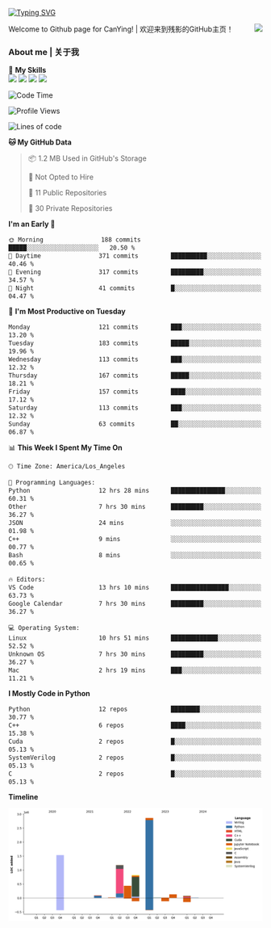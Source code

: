 [![Typing SVG](https://readme-typing-svg.herokuapp.com?size=25&duration=3500&color=00FFFF&vCenter=true&width=250&height=40&lines=Hi+Welcome+%F0%9F%91%8B%F0%9F%8F%BB;I'm+CanYing|残影)](https://git.io/typing-svg)

<a href="#">
  <img align="right" src="https://github-readme-stats.vercel.app/api?username=CanYing0913&count_private=true&rank_icon=github&show_icons=true&bg_color=15,f2f7fd,E0EAFC&" />
</a>

Welcome to Github page for CanYing! | 欢迎来到残影的GitHub主页！

### About me | 关于我

🌟 **My Skills**  
![](https://img.shields.io/badge/-C-A8B9CC?style=flat-square&logo=C&logoColor=fff)
![](https://img.shields.io/badge/-C++-00599C?style=flat-square&logo=Cpp&logoColor=fff)
![](https://img.shields.io/badge/-Python-3776AB?style=flat-square&logo=Python&logoColor=fff)
![](https://img.shields.io/badge/-Linux-000000?style=flat-square&logo=Linux&logoColor=fff)

<!--START_SECTION:waka-->
![Code Time](http://img.shields.io/badge/Code%20Time-216%20hrs%2055%20mins-blue)

![Profile Views](http://img.shields.io/badge/Profile%20Views-0-blue)

![Lines of code](https://img.shields.io/badge/From%20Hello%20World%20I%27ve%20Written-7.1%20million%20lines%20of%20code-blue)

**🐱 My GitHub Data** 

> 📦 1.2 MB Used in GitHub's Storage 
 > 
> 🚫 Not Opted to Hire
 > 
> 📜 11 Public Repositories 
 > 
> 🔑 30 Private Repositories 
 > 
**I'm an Early 🐤** 

```text
🌞 Morning                188 commits         █████░░░░░░░░░░░░░░░░░░░░   20.50 % 
🌆 Daytime                371 commits         ██████████░░░░░░░░░░░░░░░   40.46 % 
🌃 Evening                317 commits         █████████░░░░░░░░░░░░░░░░   34.57 % 
🌙 Night                  41 commits          █░░░░░░░░░░░░░░░░░░░░░░░░   04.47 % 
```
📅 **I'm Most Productive on Tuesday** 

```text
Monday                   121 commits         ███░░░░░░░░░░░░░░░░░░░░░░   13.20 % 
Tuesday                  183 commits         █████░░░░░░░░░░░░░░░░░░░░   19.96 % 
Wednesday                113 commits         ███░░░░░░░░░░░░░░░░░░░░░░   12.32 % 
Thursday                 167 commits         █████░░░░░░░░░░░░░░░░░░░░   18.21 % 
Friday                   157 commits         ████░░░░░░░░░░░░░░░░░░░░░   17.12 % 
Saturday                 113 commits         ███░░░░░░░░░░░░░░░░░░░░░░   12.32 % 
Sunday                   63 commits          ██░░░░░░░░░░░░░░░░░░░░░░░   06.87 % 
```


📊 **This Week I Spent My Time On** 

```text
🕑︎ Time Zone: America/Los_Angeles

💬 Programming Languages: 
Python                   12 hrs 28 mins      ███████████████░░░░░░░░░░   60.31 % 
Other                    7 hrs 30 mins       █████████░░░░░░░░░░░░░░░░   36.27 % 
JSON                     24 mins             ░░░░░░░░░░░░░░░░░░░░░░░░░   01.98 % 
C++                      9 mins              ░░░░░░░░░░░░░░░░░░░░░░░░░   00.77 % 
Bash                     8 mins              ░░░░░░░░░░░░░░░░░░░░░░░░░   00.65 % 

🔥 Editors: 
VS Code                  13 hrs 10 mins      ████████████████░░░░░░░░░   63.73 % 
Google Calendar          7 hrs 30 mins       █████████░░░░░░░░░░░░░░░░   36.27 % 

💻 Operating System: 
Linux                    10 hrs 51 mins      █████████████░░░░░░░░░░░░   52.52 % 
Unknown OS               7 hrs 30 mins       █████████░░░░░░░░░░░░░░░░   36.27 % 
Mac                      2 hrs 19 mins       ███░░░░░░░░░░░░░░░░░░░░░░   11.21 % 
```

**I Mostly Code in Python** 

```text
Python                   12 repos            ████████░░░░░░░░░░░░░░░░░   30.77 % 
C++                      6 repos             ████░░░░░░░░░░░░░░░░░░░░░   15.38 % 
Cuda                     2 repos             █░░░░░░░░░░░░░░░░░░░░░░░░   05.13 % 
SystemVerilog            2 repos             █░░░░░░░░░░░░░░░░░░░░░░░░   05.13 % 
C                        2 repos             █░░░░░░░░░░░░░░░░░░░░░░░░   05.13 % 
```



**Timeline**

![Lines of Code chart](https://raw.githubusercontent.com/CanYing0913/CanYing0913/master/assets/bar_graph.png)


<!--END_SECTION:waka-->
